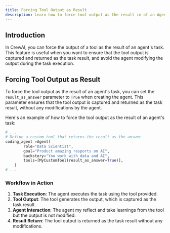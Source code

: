 ```yaml
---
title: Forcing Tool Output as Result
description: Learn how to force tool output as the result in of an Agent's task in crewAI.
---
```


## Introduction
In CrewAI, you can force the output of a tool as the result of an agent's task. This feature is useful when you want to ensure that the tool output is captured and returned as the task result, and avoid the agent modifying the output during the task execution.

## Forcing Tool Output as Result
To force the tool output as the result of an agent's task, you can set the `result_as_answer` parameter to `True` when creating the agent. This parameter ensures that the tool output is captured and returned as the task result, without any modifications by the agent.

Here's an example of how to force the tool output as the result of an agent's task:

```python
# ...
# Define a custom tool that returns the result as the answer
coding_agent =Agent(
        role="Data Scientist",
        goal="Product amazing resports on AI",
        backstory="You work with data and AI",
        tools=[MyCustomTool(result_as_answer=True)],
    )
# ...
```

### Workflow in Action

1. **Task Execution**: The agent executes the task using the tool provided.
2. **Tool Output**: The tool generates the output, which is captured as the task result.
3. **Agent Interaction**: The agent my reflect and take learnings from the tool but the output is not modified.
4. **Result Return**: The tool output is returned as the task result without any modifications.

